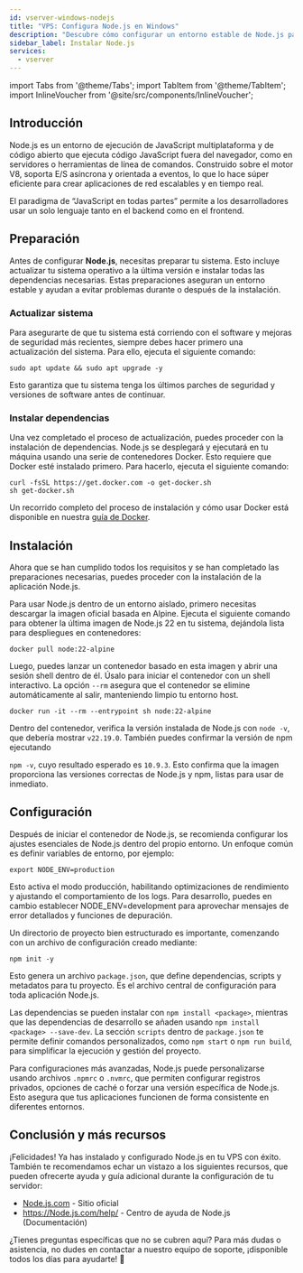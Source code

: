```yaml
---
id: vserver-windows-nodejs
title: "VPS: Configura Node.js en Windows"
description: "Descubre cómo configurar un entorno estable de Node.js para aplicaciones escalables y en tiempo real usando Docker y preparación del sistema → Aprende más ahora"
sidebar_label: Instalar Node.js
services:
  - vserver
---
```


import Tabs from '@theme/Tabs';
import TabItem from '@theme/TabItem';
import InlineVoucher from '@site/src/components/InlineVoucher';

## Introducción

Node.js es un entorno de ejecución de JavaScript multiplataforma y de código abierto que ejecuta código JavaScript fuera del navegador, como en servidores o herramientas de línea de comandos. Construido sobre el motor V8, soporta E/S asíncrona y orientada a eventos, lo que lo hace súper eficiente para crear aplicaciones de red escalables y en tiempo real.

El paradigma de “JavaScript en todas partes” permite a los desarrolladores usar un solo lenguaje tanto en el backend como en el frontend.  

<InlineVoucher />

## Preparación

Antes de configurar **Node.js**, necesitas preparar tu sistema. Esto incluye actualizar tu sistema operativo a la última versión e instalar todas las dependencias necesarias. Estas preparaciones aseguran un entorno estable y ayudan a evitar problemas durante o después de la instalación.

### Actualizar sistema
Para asegurarte de que tu sistema está corriendo con el software y mejoras de seguridad más recientes, siempre debes hacer primero una actualización del sistema. Para ello, ejecuta el siguiente comando:

```
sudo apt update && sudo apt upgrade -y
```
Esto garantiza que tu sistema tenga los últimos parches de seguridad y versiones de software antes de continuar.

### Instalar dependencias
Una vez completado el proceso de actualización, puedes proceder con la instalación de dependencias. Node.js se desplegará y ejecutará en tu máquina usando una serie de contenedores Docker. Esto requiere que Docker esté instalado primero. Para hacerlo, ejecuta el siguiente comando:

```
curl -fsSL https://get.docker.com -o get-docker.sh
sh get-docker.sh
```

Un recorrido completo del proceso de instalación y cómo usar Docker está disponible en nuestra [guía de Docker](vserver-windows-docker.md).

## Instalación

Ahora que se han cumplido todos los requisitos y se han completado las preparaciones necesarias, puedes proceder con la instalación de la aplicación Node.js.

Para usar Node.js dentro de un entorno aislado, primero necesitas descargar la imagen oficial basada en Alpine. Ejecuta el siguiente comando para obtener la última imagen de Node.js 22 en tu sistema, dejándola lista para despliegues en contenedores:

```
docker pull node:22-alpine
```

Luego, puedes lanzar un contenedor basado en esta imagen y abrir una sesión shell dentro de él. Úsalo para iniciar el contenedor con un shell interactivo. La opción `--rm` asegura que el contenedor se elimine automáticamente al salir, manteniendo limpio tu entorno host.

```
docker run -it --rm --entrypoint sh node:22-alpine
```

Dentro del contenedor, verifica la versión instalada de Node.js con `node -v`, que debería mostrar `v22.19.0`. También puedes confirmar la versión de npm ejecutando

`npm -v`, cuyo resultado esperado es `10.9.3`. Esto confirma que la imagen proporciona las versiones correctas de Node.js y npm, listas para usar de inmediato.

## Configuración

Después de iniciar el contenedor de Node.js, se recomienda configurar los ajustes esenciales de Node.js dentro del propio entorno. Un enfoque común es definir variables de entorno, por ejemplo:

```
export NODE_ENV=production
```

Esto activa el modo producción, habilitando optimizaciones de rendimiento y ajustando el comportamiento de los logs. Para desarrollo, puedes en cambio establecer NODE_ENV=development para aprovechar mensajes de error detallados y funciones de depuración.

Un directorio de proyecto bien estructurado es importante, comenzando con un archivo de configuración creado mediante:

```
npm init -y
```

Esto genera un archivo `package.json`, que define dependencias, scripts y metadatos para tu proyecto. Es el archivo central de configuración para toda aplicación Node.js.

Las dependencias se pueden instalar con `npm install <package>`, mientras que las dependencias de desarrollo se añaden usando `npm install <package> --save-dev`. La sección `scripts` dentro de `package.json` te permite definir comandos personalizados, como `npm start` o `npm run build`, para simplificar la ejecución y gestión del proyecto.

Para configuraciones más avanzadas, Node.js puede personalizarse usando archivos `.npmrc` o `.nvmrc`, que permiten configurar registros privados, opciones de caché o forzar una versión específica de Node.js. Esto asegura que tus aplicaciones funcionen de forma consistente en diferentes entornos.

## Conclusión y más recursos

¡Felicidades! Ya has instalado y configurado Node.js en tu VPS con éxito. También te recomendamos echar un vistazo a los siguientes recursos, que pueden ofrecerte ayuda y guía adicional durante la configuración de tu servidor:

- [Node.js.com](https://Node.js.com/) - Sitio oficial
- https://Node.js.com/help/ - Centro de ayuda de Node.js (Documentación)

¿Tienes preguntas específicas que no se cubren aquí? Para más dudas o asistencia, no dudes en contactar a nuestro equipo de soporte, ¡disponible todos los días para ayudarte! 🙂